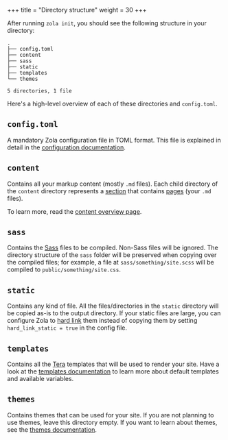 +++
title = "Directory structure"
weight = 30
+++

After running `zola init`, you should see the following structure in your directory:

```shell
.
├── config.toml
├── content
├── sass
├── static
├── templates
└── themes

5 directories, 1 file
```

Here's a high-level overview of each of these directories and `config.toml`.

## `config.toml`

A mandatory Zola configuration file in TOML format.
This file is explained in detail in the [configuration documentation](@/getting-started/configuration.md).

## `content`

Contains all your markup content (mostly `.md` files).
Each child directory of the `content` directory represents a [section](@/content/section.md)
that contains [pages](@/content/page.md) (your `.md` files).

To learn more, read the [content overview page](@/content/overview.md).

## `sass`

Contains the [Sass](http://sass-lang.com) files to be compiled. Non-Sass files will be ignored.
The directory structure of the `sass` folder will be preserved when copying over the compiled files; for example, a file at
`sass/something/site.scss` will be compiled to `public/something/site.css`.

## `static`

Contains any kind of file. All the files/directories in the `static` directory will be copied as-is to the output directory.
If your static files are large, you can configure Zola to [hard link](https://en.wikipedia.org/wiki/Hard_link) them
instead of copying them by setting `hard_link_static = true` in the config file.

## `templates`

Contains all the [Tera](https://tera.netlify.com) templates that will be used to render your site.
Have a look at the [templates documentation](@/templates/_index.md) to learn more about default templates
and available variables.

## `themes`

Contains themes that can be used for your site. If you are not planning to use themes, leave this directory empty.
If you want to learn about themes, see the [themes documentation](@/themes/_index.md).
